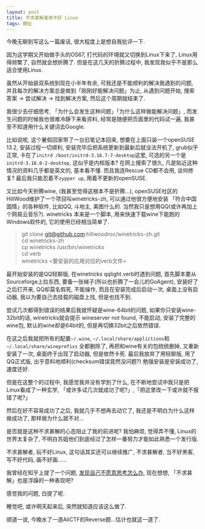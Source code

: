 ```yaml
---
layout: post
title: 不求甚解者用不好 Linux
tags: 瞎扯
---
```

今晚无聊到写这么一篇废话, 很大程度上是想自我批评一下.

因为这学期又开始做手头的OS67, 打代码的环境就又切换到Linux下来了, Linux用得频繁了,
自然就会想折腾了. 但是在这几天的折腾过程中, 我发现我似乎不是那么适合使用Linux.

虽然从开始装双系统到现在小半年有余, 可我还是不能顺利的解决我遇到的问题,
并且每次的解决方案总是做到「刚刚好能解决问题」为止, 从遇到问题开始,
搜索答案 -> 尝试解决 -> 找到解决方案, 然后这个周期就结束了.

我很少去仔细思考, 「为什么会发生这种问题」「为什么这样做能解决问题」,
而发生问题的时候我也很难冷静下来看资料, 经常是随便把页面里的代码试一遍,
我甚至不知道用什么关键词去Google.

比如说呢, 这个暑假回家带了一台旧笔记本回来, 想要在上面只装一个openSUSE 13.2,
安装过程一切顺利, 安装完毕后把系统更新到最新后就没法开机了, grub似乎正常,
卡在了`initrd /boot/initrd-3.16.7-7-desktop`这里, 可选的另一个是`initrd-3.16.6-2-desktop`,
这似乎是内核版本? 在网上搜索了很久, 凡是贴近这种情况的资料几乎都是英文的,
基本看不懂. 而且我连Rescue CD都不会用, 谈何修复?  最后我只能忍着不`zypper up`,
用着不更新的openSUSE.

又比如今天折腾wine, (我甚至觉得这根本不是折腾...),
openSUSE社区的HillWood维护了一个项目叫winetricks-zh, 可以通过他很方便地安装
「符合中国国情」的各种软件, 比如QQ, 斗地主, 美图什么的.
当然我只是想用QQ(或许再加上个网易云音乐?). winetricks 本来是一个脚本,
用来快速下载wine下能跑的Windows软件的, 它的使用已经相当简单了.

> git clone git@github.com:hillwoodroc/winetricks-zh.git  
> cd winetricks-zh  
> cp winetricks /usr/bin/winetricks   
> cd verb  
> winetricks <要安装的应用对应的verb文件>

最开始安装的是QQ轻聊版, 在winetricks qqlight.verb时遇到问题, 首先脚本要从Sourceforge上拉东西,
要备一张梯子(所以也折腾了一会儿的GoAgent), 安装好了之后打开来, QQ却莫名假死,
不能操作, 而且在安装完成后启动一次, 桌面上没有启动器, 我以为要自己去挂载的磁盘上找,
但是也找不到.

尝试几次都得到错误的结果后我就怀疑是wine-64bit的问题, 如果你只安装wine-32bit的话,
winetricks就会提示 wineserver not found, 不能启动, 安装了完整的wine包,
默认的wine却是64bit的, 但是再切换32bit之后依然错误.

在这之后我就把所有的配置`~/.wine`, `~/.local/share/applictions`和`~/.local/share/wineprefixs`
全都删除了, 再把和wine有关的包统统删掉, 又重新安装了一次, 桌面终于出现了启动器,
但是依然卡死.  最后我放弃了用轻聊版, 用了QQ正式版, 出乎意料地顺利(checksum错误竟然没问题?)
勉强安装是安装成功了, 速度还好.

但是在这整个的过程中, 我感觉我并没有学到了什么, 在不断地尝试中我只是把Linux看成了一种玄学,
「或许多试几次就成功了呢?」,「把这里改一下或许就不报错了呢?」

然后在好不容易成功了之后, 我就几乎不想再去动它了, 我还是不明白为什么这样做成功了,
那样做为什么就不对...

是否就是这种不求甚解的心态阻止了我的前进呢? 我怕麻烦, 觉得弄不懂, Linux的世界太复杂了,
不明白苏姐他们到底经过了怎样一番努力才能如此熟悉一个发行版.

不求甚解者, 玩不好Linux, 这句话其实还可以继续推广,
不求甚解者, 当不好黑客, 写不好代码, 画不好画......

我曾经在知乎上提了一个问题, [发现自己不愿意思考怎么办](http://www.zhihu.com/question/26956394),
现在想想, 「不求甚解」也是浮躁的一种表现吧?

感觉我的问题, 白提了呢.

睡觉吧, 或许明天起来后, 突然就知道应该这么做了.

顺道一说, 今晚水了一道AliCTF的Reverse题...估计也就这一道了.
